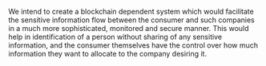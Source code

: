 We intend to create a blockchain dependent system which would facilitate the sensitive information flow between the consumer and such companies in a much more sophisticated, monitored and secure manner. This would help in identification of a person without sharing of any sensitive information, and the consumer themselves have the control over how much information they want to allocate to the company desiring it. 
